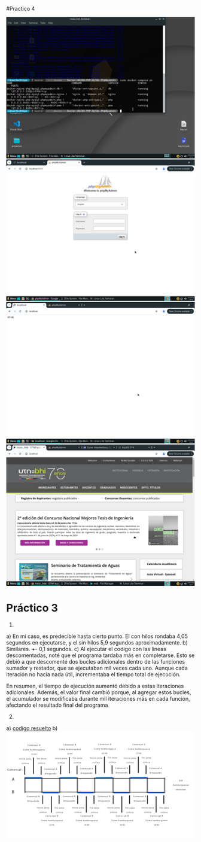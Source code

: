 #Practico 4

<img src="./TP4/screen1TP4.png" />
<img src="./TP4/screen2TP4.png" />
<img src="./TP4/screen3TP4.png" />
<img src="./TP4/screen4TP4.png" />

# Práctico 3
1) 
a) En mi caso, es predecible hasta cierto punto. El con hilos rondaba 4,05 segundos en ejecutarse, y el sin hilos 5,9 segundos aproximadamente.
b) Similares. +- 0,1 segundos.
c) 
Al ejecutar el codigo con las lineas descomentadas, noté que el programa tardaba más en completarse. Esto se debió a que descomenté dos bucles adicionales dentro de las funciones sumador y restador, que se ejecutaban mil veces cada uno. Aunque cada iteración no hacía nada útil, incrementaba el tiempo total de ejecución.

En resumen, el tiempo de ejecución aumentó debido a estas iteraciones adicionales. Además, el valor final cambió porque, al agregar estos bucles, el acumulador se modificaba durante mil iteraciones más en cada función, afectando el resultado final del programa

2)
a) <a href = "./TP3/con_race_condition.c" >codigo resuelto</a> 
b) <img src="./TP3/dosbe.png" />
